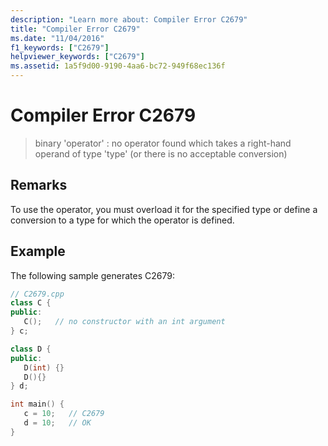 ```yaml
---
description: "Learn more about: Compiler Error C2679"
title: "Compiler Error C2679"
ms.date: "11/04/2016"
f1_keywords: ["C2679"]
helpviewer_keywords: ["C2679"]
ms.assetid: 1a5f9d00-9190-4aa6-bc72-949f68ec136f
---
```

# Compiler Error C2679

> binary 'operator' : no operator found which takes a right-hand operand of type 'type' (or there is no acceptable conversion)

## Remarks

To use the operator, you must overload it for the specified type or define a conversion to a type for which the operator is defined.

## Example

The following sample generates C2679:

```cpp
// C2679.cpp
class C {
public:
   C();   // no constructor with an int argument
} c;

class D {
public:
   D(int) {}
   D(){}
} d;

int main() {
   c = 10;   // C2679
   d = 10;   // OK
}
```
